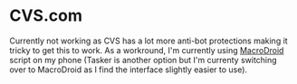 # CVS.com

Currently not working as CVS has a lot more anti-bot protections making it tricky to get this to work.
As a workround, I'm currently using [MacroDroid](https://www.macrodroid.com/) script on my phone (Tasker is another option but I'm currenty switching over to MacroDroid as I find the interface slightly easier to use).
